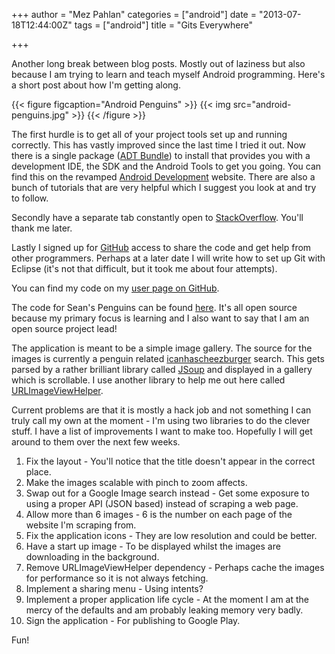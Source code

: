 +++
author = "Mez Pahlan"
categories = ["android"]
date = "2013-07-18T12:44:00Z"
tags = ["android"]
title = "Gits Everywhere"

+++

Another long break between blog posts. Mostly out of laziness but also because I am trying to learn and teach myself
Android programming. Here's a short post about how I'm getting along.

{{< figure figcaption="Android Penguins" >}}
    {{< img src="android-penguins.jpg" >}}
{{< /figure >}}

<!--more-->

The first hurdle is to get all of your project tools set up and running correctly. This has vastly improved since the
last time I tried it out. Now there is a single package ([ADT Bundle](http://developer.android.com/sdk/index.html)) to
install that provides you with a development IDE, the SDK and the Android Tools to get you going. You can find this on
the revamped [Android Development](http://developer.android.com/) website. There are also a bunch of tutorials that are
very helpful which I suggest you look at and try to follow.

Secondly have a separate tab constantly open to [StackOverflow](http://stackoverflow.com/questions/tagged/android).
You'll thank me later.

Lastly I signed up for [GitHub](https://github.com/) access to share the code and get help from other programmers.
Perhaps at a later date I will write how to set up Git with Eclipse (it's not that difficult, but it took me about four
attempts).

You can find my code on my [user page on GitHub](https://github.com/mezpahlan).

The code for Sean's Penguins can be found [here](https://github.com/mezpahlan/SeansPenguins). It's all open source
because my primary focus is learning and I also want to say that I am an open source project lead!

The application is meant to be a simple image gallery. The source for the images is currently a penguin related
[icanhascheezburger](http://www.cheezburger.com/) search. This gets parsed by a rather brilliant library called
[JSoup](http://jsoup.org/) and displayed in a gallery which is scrollable. I use another library to help me out here
called [URLImageViewHelper](https://github.com/koush/UrlImageViewHelper).

Current problems are that it is mostly a hack job and not something I can truly call my own at the moment - I'm using
two libraries to do the clever stuff. I have a list of improvements I want to make too. Hopefully I will get around to
them over the next few weeks.

1. Fix the layout - You'll notice that the title doesn't appear in the correct place.
2. Make the images scalable with pinch to zoom affects.
3. Swap out for a Google Image search instead - Get some exposure to using a proper API (JSON based) instead of scraping
   a web page.
4. Allow more than 6 images - 6 is the number on each page of the website I'm scraping from.
5. Fix the application icons - They are low resolution and could be better.
6. Have a start up image - To be displayed whilst the images are downloading in the background.
7. Remove URLImageViewHelper dependency - Perhaps cache the images for performance so it is not always fetching.
8. Implement a sharing menu - Using intents?
9. Implement a proper application life cycle - At the moment I am at the mercy of the defaults and am probably leaking
   memory very badly.
10. Sign the application - For publishing to Google Play.

Fun!
